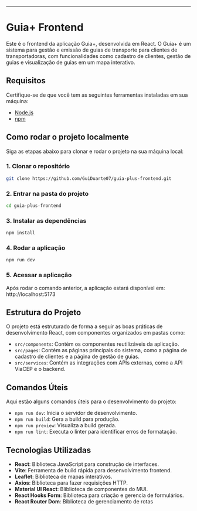 
---

# Guia+ Frontend

Este é o frontend da aplicação Guia+, desenvolvida em React. O Guia+ é um sistema para gestão e emissão de guias de transporte para clientes de transportadoras, com funcionalidades como cadastro de clientes, gestão de guias e visualização de guias em um mapa interativo.

## Requisitos

Certifique-se de que você tem as seguintes ferramentas instaladas em sua máquina:

- [Node.js](https://nodejs.org/)
- [npm](https://www.npmjs.com/) 

## Como rodar o projeto localmente

Siga as etapas abaixo para clonar e rodar o projeto na sua máquina local:

### 1. Clonar o repositório

```bash
git clone https://github.com/GuiDuarte07/guia-plus-frontend.git
```

### 2. Entrar na pasta do projeto

```bash
cd guia-plus-frontend
```

### 3. Instalar as dependências

```bash
npm install
```

### 4. Rodar a aplicação

```bash
npm run dev
```

### 5. Acessar a aplicação

Após rodar o comando anterior, a aplicação estará disponível em: http://localhost:5173

## Estrutura do Projeto

O projeto está estruturado de forma a seguir as boas práticas de desenvolvimento React, com componentes organizados em pastas como:

- `src/components`: Contém os componentes reutilizáveis da aplicação.
- `src/pages`: Contém as páginas principais do sistema, como a página de cadastro de clientes e a página de gestão de guias.
- `src/services`: Contém as integrações com APIs externas, como a API ViaCEP e o backend.

## Comandos Úteis

Aqui estão alguns comandos úteis para o desenvolvimento do projeto:

- `npm run dev`: Inicia o servidor de desenvolvimento.
- `npm run build`: Gera a build para produção.
- `npm run preview`: Visualiza a build gerada.
- `npm run lint`: Executa o linter para identificar erros de formatação.

## Tecnologias Utilizadas

- **React**: Biblioteca JavaScript para construção de interfaces.
- **Vite**: Ferramenta de build rápida para desenvolvimento frontend.
- **Leaflet**: Biblioteca de mapas interativos.
- **Axios**: Biblioteca para fazer requisições HTTP.
- **Material UI React**: Bliblioteca de componentes do MUI.
- **React Hooks Form**: Biblioteca para criação e gerencia de formulários.
- **React Router Dom**: Biblioteca de gerenciamento de rotas
